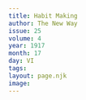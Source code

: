 ```yaml
---
title: Habit Making
author: The New Way
issue: 25
volume: 4
year: 1917
month: 17
day: VI
tags:
layout: page.njk
image:
---
```

